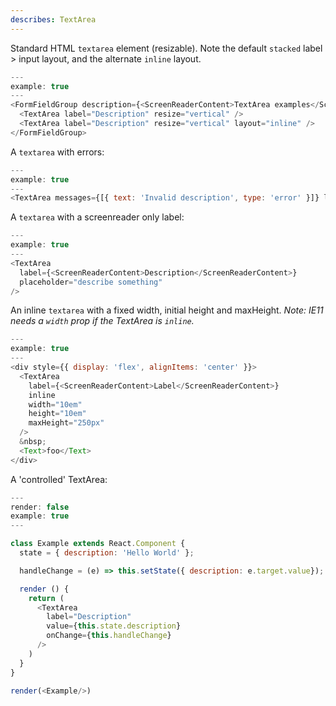 ```yaml
---
describes: TextArea
---
```


Standard HTML `textarea` element (resizable). Note the default `stacked` label &gt; input
layout, and the alternate `inline` layout.

```js
---
example: true
---
<FormFieldGroup description={<ScreenReaderContent>TextArea examples</ScreenReaderContent>}>
  <TextArea label="Description" resize="vertical" />
  <TextArea label="Description" resize="vertical" layout="inline" />
</FormFieldGroup>
```

A `textarea` with errors:

```js
---
example: true
---
<TextArea messages={[{ text: 'Invalid description', type: 'error' }]} label="Description" />
```

A `textarea` with a screenreader only label:

```js
---
example: true
---
<TextArea
  label={<ScreenReaderContent>Description</ScreenReaderContent>}
  placeholder="describe something"
/>
```

An inline `textarea` with a fixed width, initial height and maxHeight.
*Note: IE11 needs a `width` prop if the TextArea is `inline`.*

```js
---
example: true
---
<div style={{ display: 'flex', alignItems: 'center' }}>
  <TextArea
    label={<ScreenReaderContent>Label</ScreenReaderContent>}
    inline
    width="10em"
    height="10em"
    maxHeight="250px"
  />
  &nbsp;
  <Text>foo</Text>
</div>
```

A 'controlled' TextArea:

```js
---
render: false
example: true
---

class Example extends React.Component {
  state = { description: 'Hello World' };

  handleChange = (e) => this.setState({ description: e.target.value});

  render () {
    return (
      <TextArea
        label="Description"
        value={this.state.description}
        onChange={this.handleChange}
      />
    )
  }
}

render(<Example/>)
```
